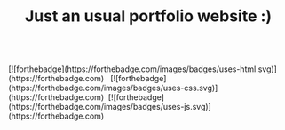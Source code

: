 <h1 align="center"> Just an usual portfolio website :) </h1>
<br> 
<br>
<br>
  [![forthebadge](https://forthebadge.com/images/badges/uses-html.svg)](https://forthebadge.com) &nbsp;
       [![forthebadge](https://forthebadge.com/images/badges/uses-css.svg)](https://forthebadge.com)&nbsp;
        [![forthebadge](https://forthebadge.com/images/badges/uses-js.svg)](https://forthebadge.com)
          
